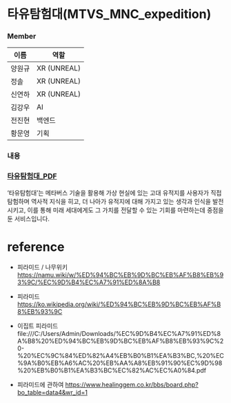 # 타유탐험대(MTVS_MNC_expedition)

### Member
| 이름     | 역할          |
|----------|---------------|
| 양원규   | XR (UNREAL)   |
| 정솔     | XR (UNREAL)   |
| 신연하   | XR (UNREAL)   |
| 김강우   | AI            |
| 전진현   | 백엔드        |
| 황문영   | 기획          |

### 내용


### [타유탐험대_PDF](./타유탐험대.pdf)
‘타유탐험대’는 메타버스 기술을 활용해 가상 현실에 있는 고대 유적지를 사용자가 직접 탐험하며 역사적 지식을 히고, 더 나아가 유적지에 대해 가지고 있는 생각과 인식을 발전시키고, 이를 통해 미래 세대에게도 그 가치를 전달할 수 있는 기회를 마련하는데 중점을 둔 서비스입니다.

# reference
- 피라미드 / 나무위키
https://namu.wiki/w/%ED%94%BC%EB%9D%BC%EB%AF%B8%EB%93%9C/%EC%9D%B4%EC%A7%91%ED%8A%B8

- 피라미드 
https://ko.wikipedia.org/wiki/%ED%94%BC%EB%9D%BC%EB%AF%B8%EB%93%9C

- 이집트 피라미드
file:///C:/Users/Admin/Downloads/%EC%9D%B4%EC%A7%91%ED%8A%B8%20%ED%94%BC%EB%9D%BC%EB%AF%B8%EB%93%9C%20-%20%EC%9C%84%ED%82%A4%EB%B0%B1%EA%B3%BC,%20%EC%9A%B0%EB%A6%AC%20%EB%AA%A8%EB%91%90%EC%9D%98%20%EB%B0%B1%EA%B3%BC%EC%82%AC%EC%A0%84.pdf

- 피라미드에 관하여 
https://www.healinggem.co.kr/bbs/board.php?bo_table=data4&wr_id=1